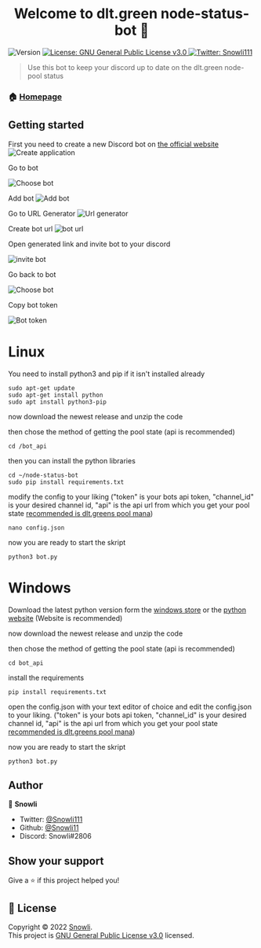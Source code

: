 <h1 align="center">Welcome to dlt.green node-status-bot 👋</h1>
<p>
  <img alt="Version" src="https://img.shields.io/badge/version-1.1.2-blue.svg?cacheSeconds=2592000" />
  <a href="https://www.gnu.org/licenses/gpl-3.0.html" target="_blank">
    <img alt="License: GNU General Public License v3.0" src="https://img.shields.io/badge/License-GNU General Public License v3.0-yellow.svg" />
  </a>
  <a href="https://twitter.com/Snowli111" target="_blank">
    <img alt="Twitter: Snowli111" src="https://img.shields.io/twitter/follow/Snowli111.svg?style=social" />
  </a>
</p>

> Use this bot to keep your discord up to date on the dlt.green node-pool status

### 🏠 [Homepage](https://dlt.green)

## Getting started

First you need to create a new Discord bot on [the official website](https://discord.com/developers/applications)
![Create application](https://github.com/Snowli11/node-status-bot/blob/main/images/Applications.png?raw=true)

Go to bot


![Choose bot](https://github.com/Snowli11/node-status-bot/blob/main/images/Choose%20Bot.png?raw=true)

Add bot
![Add bot](https://github.com/Snowli11/node-status-bot/blob/main/images/Add%20bot.png?raw=true)

Go to URL Generator
![Url generator](https://github.com/Snowli11/node-status-bot/blob/main/images/URL%20Generator.png?raw=true)

Create bot url
![bot url](https://github.com/Snowli11/node-status-bot/blob/main/images/Create%20bot%20url.png?raw=true)

Open generated link and invite bot to your discord



![invite bot](https://github.com/Snowli11/node-status-bot/blob/main/images/Select%20server.png?raw=true)

Go back to bot


![Choose bot](https://github.com/Snowli11/node-status-bot/blob/main/images/Choose%20Bot.png?raw=true)

Copy bot token


![Bot token](https://github.com/Snowli11/node-status-bot/blob/main/images/Copy%20token.png?raw=true)


# Linux

You need to install python3 and pip if it isn't installed already
```shell
sudo apt-get update
sudo apt-get install python
sudo apt install python3-pip
```

now download the newest release and unzip the code

then chose the method of getting the pool state (api is recommended)
```shell
cd /bot_api
```

then you can install the python libraries
```shell
cd ~/node-status-bot
sudo pip install requirements.txt
```

modify the config to your liking ("token" is your bots api token, "channel_id" is your desired channel id, "api" is the api url from which you get your pool state [recommended is dlt.greens pool mana](https://dlt.green/dns/dltgreen_poolmana))
```shell
nano config.json
```

now you are ready to start the skript
```shell
python3 bot.py
```

# Windows

Download the latest python version form the [windows store](https://www.microsoft.com/store/productId/9PJPW5LDXLZ5) or the [python website](https://www.python.org/downloads/) (Website is recommended)

now download the newest release and unzip the code

then chose the method of getting the pool state (api is recommended)
```shell
cd bot_api
```
install the requirements
```shell
pip install requirements.txt
```

open the config.json with your text editor of choice and edit the config.json to your liking.
("token" is your bots api token, "channel_id" is your desired channel id, "api" is the api url from which you get your pool state [recommended is dlt.greens pool mana](https://dlt.green/dns/dltgreen_poolmana))

now you are ready to start the skript
```shell
python3 bot.py
```

## Author

👤 **Snowli**

* Twitter: [@Snowli111](https://twitter.com/Snowli111)
* Github: [@Snowli11](https://github.com/Snowli11)
* Discord: Snowli#2806

## Show your support

Give a ⭐️ if this project helped you!

## 📝 License

Copyright © 2022 [Snowli](https://github.com/Snowli11).<br />
This project is [GNU General Public License v3.0](https://www.gnu.org/licenses/gpl-3.0.html) licensed.
